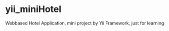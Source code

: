 yii_miniHotel
=============

Webbased Hotel Application, mini project by Yii Framework, just for learning
